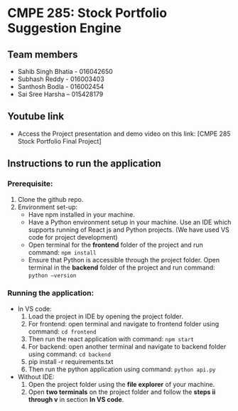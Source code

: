 # CMPE 285: Stock Portfolio Suggestion Engine
## Team members
- Sahib Singh Bhatia - 016042650
- Subhash Reddy - 016003403
- Santhosh Bodla - 016002454
- Sai Sree Harsha – 015428179


## Youtube link
- Access the Project presentation and demo video on this link: [CMPE 285 Stock Portfolio Final Project] 

## Instructions to run the application

### Prerequisite:

1. Clone the github repo.
2. Environment set-up:
    - Have npm installed in your machine.
    - Have a Python environment setup in your machine. Use an IDE which supports running of React js and Python projects. (We have used VS code for project development)
    - Open terminal for the **frontend** folder of the project and run command: `npm install`
    - Ensure that Python is accessible through the project folder. Open terminal in the **backend** folder of the project and run command: `python –version`

  
### Running the application:
- In VS code:
  1. Load the project in IDE  by opening the project folder.
  2. For frontend: open terminal and navigate to frontend folder using command: `cd frontend`
  3. Then run the react application with command: `npm start`
  4. For backend: open another terminal and navigate to backend folder using command: `cd backend`
  5. pip install -r requirements.txt 
  6. Then run the python application using command: `python api.py`
- Without IDE:
  1. Open the project folder using the **file explorer** of your machine.
  2. Open **two terminals** on the project folder and follow the **steps ii through v** in section **In VS code**.


